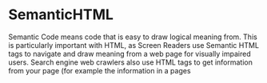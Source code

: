 # SemanticHTML
Semantic Code means code that is easy to draw logical meaning from.
This is particularly important with HTML, as Screen Readers use Semantic HTML tags to navigate and draw meaning from a web page for visually impaired users.
Search engine web crawlers also use HTML tags to get information from your page (for example the information in a pages <title> tags) to rank web pages in search results.
Using Semantic HTML makes web pages more accessible
